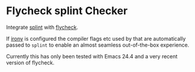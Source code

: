 Flycheck splint Checker
======================

Integrate [splint](http://splint.org) with [flycheck](http://www.flycheck.org).

If [irony](https://github.com/Sarcasm/irony-mode) is configured the compiler
flags etc used by that are automatically passed to `splint` to enable an almost
seamless out-of-the-box experience.

Currently this has only been tested with Emacs 24.4 and a very recent version of
flycheck.
